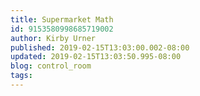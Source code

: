 ```yaml
---
title: Supermarket Math
id: 9153580998685719002
author: Kirby Urner
published: 2019-02-15T13:03:00.002-08:00
updated: 2019-02-15T13:03:50.995-08:00
blog: control_room
tags: 
---
```


[](https://blogger.googleusercontent.com/img/b/R29vZ2xl/AVvXsEgVd9awNhqx-VMj-CNL-WYDGvD4kbJENFst43IEjW5UTjismDpRQKLHNvOwJsKrNWH4McOOo5jxyUlV3oOG7JWAyCmCmc2Cjn2jU62B_mMq3Zowk_JeoYL3wvhMxpKu1DOZjo3y/s1600/46190748705_c059aeae68_z.jpg)